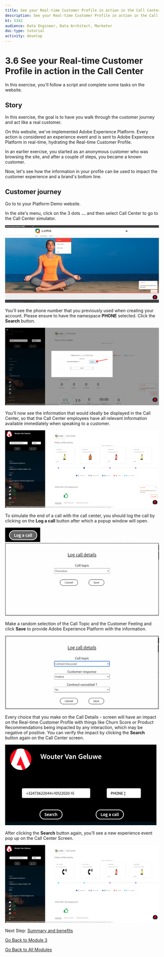 ```yaml
---
title: See your Real-time Customer Profile in action in the Call Center
description: See your Real-time Customer Profile in action in the Call Center
kt: 5342
audience: Data Engineer, Data Architect, Marketer
doc-type: tutorial
activity: develop
---
```


# 3.6 See your Real-time Customer Profile in action in the Call Center

In this exercise, you'll follow a script and complete some tasks on the website.
 
## Story

In this exercise, the goal is to have you walk through the customer journey and act like a real customer.

On this website, we've implemented Adobe Experience Platform. Every action is considered an experience event and is sent to Adobe Experience Platform in real-time, hydrating the Real-time Customer Profile.

In an earlier exercise, you started as an anonymous customer who was browsing the site, and after a couple of steps, you became a known customer.

Now, let's see how the information in your profile can be used to impact the customer experience and a brand's bottom line.

## Customer journey

Go to to your Platform Demo website.

In the site's menu, click on the 3 dots **...** and then select Call Center to go to the Call Center simulator.

![Demo](./images/dots.png)

You'll see the phone number that you previously used when creating your account. Please ensure to have the namespace **PHONE** selected. Click the **Search** button.

![Demo](./images/19.png)

You'll now see the information that would ideally be displayed in the Call Center, so that the Call Center employees have all relevant information available immediately when speaking to a customer.

![Demo](./images/20.png)

To simulate the end of a call with the call center, you should log the call by clicking on the **Log a call** button after which a popup window will open.

![Demo](./images/23.png)
![Demo](./images/21.png)

Make a random selection of the Call Topic and the Customer Feeling and click **Save** to provide Adobe Experience Platform with the information.

![Demo](./images/22.png)

Every choice that you make on the Call Details - screen will have an impact on the Real-time Customer Profile with things like Churn Score or Product Recommendations being impacted by any interaction, which may be negative of positive. You can verify the impact by clicking the **Search** button again on the Call Center screen.

![Demo](./images/check.png)

After clicking the **Search** button again, you'll see a new experience event pop up on the Call Center Screen.

![Demo](./images/24.png)

Next Step: [Summary and benefits](./summary.md)

[Go Back to Module 3](./real-time-customer-profile.md)

[Go Back to All Modules](../../overview.md)
